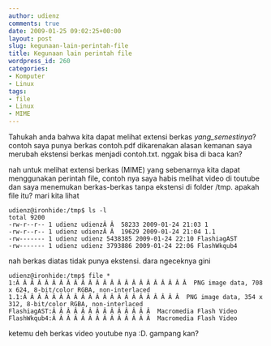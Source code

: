 ```yaml
---
author: udienz
comments: true
date: 2009-01-25 09:02:25+00:00
layout: post
slug: kegunaan-lain-perintah-file
title: Kegunaan lain perintah file
wordpress_id: 260
categories:
- Komputer
- Linux
tags:
- file
- Linux
- MIME
---
```


Tahukah anda bahwa kita dapat melihat extensi berkas _yang_semestinya_? contoh saya punya berkas contoh.pdf dikarenakan alasan kemanan saya merubah ekstensi berkas menjadi contoh.txt. nggak bisa di baca kan?

nah untuk melihat extensi berkas (MIME) yang sebenarnya kita dapat menggunakan perintah file, contoh nya saya habis melihat video di toutube dan saya menemukan berkas-berkas tanpa ekstensi di folder /tmp. apakah file itu? mari kita lihat


    
    udienz@ironhide:/tmp$ ls -l
    total 9200
    -rw-r--r-- 1 udienz udienzÂ Â  58233 2009-01-24 21:03 1
    -rw-r--r-- 1 udienz udienzÂ Â  19629 2009-01-24 21:04 1.1
    -rw------- 1 udienz udienz 5438385 2009-01-24 22:10 FlashiagAST
    -rw------- 1 udienz udienz 3793886 2009-01-24 22:06 FlashWkqub4



nah berkas diatas tidak punya ekstensi. dara ngeceknya gini


    
    udienz@ironhide:/tmp$ file *
    1:Â Â Â Â Â Â Â Â Â Â Â Â Â Â Â Â Â Â Â Â Â Â Â Â  PNG image data, 708 x 624, 8-bit/color RGBA, non-interlaced
    1.1:Â Â Â Â Â Â Â Â Â Â Â Â Â Â Â Â Â Â Â Â Â Â  PNG image data, 354 x 312, 8-bit/color RGBA, non-interlaced
    FlashiagAST:Â Â Â Â Â Â Â Â Â Â Â Â Â Â  Macromedia Flash Video
    FlashWkqub4:Â Â Â Â Â Â Â Â Â Â Â Â Â Â  Macromedia Flash Video



ketemu deh berkas video youtube nya :D. gampang kan?
